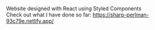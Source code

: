 Website designed with React using Styled Components <br/>
Check out what I have done so far: https://sharp-perlman-93c79e.netlify.app/
